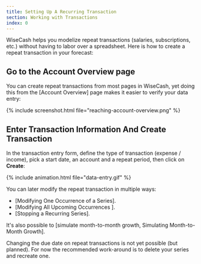 ```yaml
---
title: Setting Up A Recurring Transaction
section: Working with Transactions
index: 0
---
```


WiseCash helps you modelize repeat transactions (salaries, subscriptions, etc.) without having to labor over a spreadsheet. Here is how to create a repeat transaction in your forecast:

## Go to the Account Overview page

You can create repeat transactions from most pages in WiseCash, yet doing this from the [Account Overview] page makes it easier to verify your data entry:

{% include screenshot.html file="reaching-account-overview.png" %}

## Enter Transaction Information And Create Transaction

In the transaction entry form, define the type of transaction (expense / income), pick a start date, an account and a repeat period, then click on **Create**:

{% include animation.html file="data-entry.gif" %}

You can later modify the repeat transaction in multiple ways:

* [Modifying One Occurrence of a Series].
* [Modifying All Upcoming Occurrences ].
* [Stopping a Recurring Series].

It's also possible to [simulate month-to-month growth, Simulating Month-to-Month Growth].

<div class='alert alert-info' role='alert'>
  <i class="fa fa-warning"></i> Changing the due date on repeat transactions is not yet possible (but planned). For now the recommended work-around is to delete your series and recreate one.
</div>
